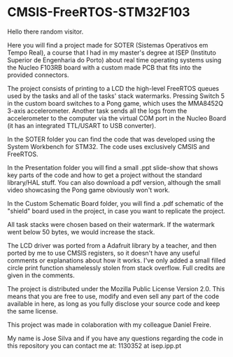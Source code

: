 # CMSIS-FreeRTOS-STM32F103

Hello there random visitor.

Here you will find a project made for SOTER (Sistemas Operativos em Tempo Real), a course that I had in my master's degree at ISEP (Instituto Superior de Engenharia do Porto) about real time operating systems using the Nucleo F103RB board with a custom made PCB that fits into the provided connectors.

The project consists of printing to a LCD the high-level FreeRTOS queues used by the tasks and all of the tasks' stack watermarks. Pressing Switch 5 in the custom board switches to a Pong game, which uses the MMA8452Q 3-axis accelerometer. Another task sends all the logs from the accelerometer to the computer via the virtual COM port in the Nucleo Board (it has an integrated TTL/USART to USB converter).

In the SOTER folder you can find the code that was developed using the System Workbench for STM32. The code uses exclusively CMSIS and FreeRTOS.

In the Presentation folder you will find a small .ppt slide-show that shows key parts of the code and how to get a project without the standard library/HAL stuff. You can also download a pdf version, although the small video showcasing the Pong game obviously won't work.

In the Custom Schematic Board folder, you will find a .pdf schematic of the "shield" board used in the project, in case you want to replicate the project.

All task stacks were chosen based on their watermark. If the watermark went below 50 bytes, we would increase the stack.

The LCD driver was ported from a Adafruit library by a teacher, and then ported by me to use CMSIS registers, so it doesn't have any useful comments or explanations about how it works. I've only added a small filled circle print function shamelessly stolen from stack overflow. Full credits are given in the comments.

The project is distributed under the Mozilla Public License Version 2.0.
This means that you are free to use, modify and even sell any part of the code available in here, as long as you fully disclose your source code and keep the same license.

This project was made in colaboration with my colleague Daniel Freire.

My name is Jose Silva and if you have any questions regarding the code in this repository you can contact me at:
1130352 at isep.ipp.pt
